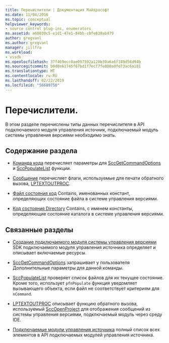 ```yaml
---
title: Перечислители | Документация Майкрософт
ms.date: 11/04/2016
ms.topic: conceptual
helpviewer_keywords:
- source control plug-ins, enumerators
ms.assetid: a60030c5-e1d1-47e1-84bb-cbfe838ab479
author: gregvanl
ms.author: gregvanl
manager: jillfra
ms.workload:
- vssdk
ms.openlocfilehash: 37f469ecc0ae097592a128b30a6a6f189d58d94b
ms.sourcegitcommit: b0d8e61745f67bd1f7ecf7fe080a0fe73ac6a181
ms.translationtype: MT
ms.contentlocale: ru-RU
ms.lasthandoff: 02/22/2019
ms.locfileid: "56689750"
---
```

# <a name="enumerators"></a>Перечислители.
В этом разделе перечислены типы данных перечислителя в API подключаемого модуля управления источник, подключаемый модуль системы управления версиями необходимо знать.

## <a name="in-this-section"></a>Содержание раздела
- [Команда кода](../extensibility/command-code-enumerator.md) перечисляет параметры для [SccGetCommandOptions](../extensibility/sccgetcommandoptions-function.md) и [SccPopulateList](../extensibility/sccpopulatelist-function.md) функции.

- [Сообщение](../extensibility/message-enumerator.md) перечисляет флаги, используемые для печати обратного вызова, [LPTEXTOUTPROC](../extensibility/lptextoutproc.md).

- [Файл состояния код](../extensibility/file-status-code-enumerator.md) Contains, именованных констант, определяющих состояние файла в системе управления версиями.

- [Код состояния Directory](../extensibility/directory-status-code-enumerator.md) Contains, с именем константы, определяющие состояние каталога в системе управления версиями.

## <a name="related-sections"></a>Связанные разделы
- [Создание подключаемого модуля системы управления версиями](../extensibility/internals/creating-a-source-control-plug-in.md) SDK подключаемого модуля управления источника определяет и описывает включаемые ресурсы.

- [SccGetCommandOptions](../extensibility/sccgetcommandoptions-function.md) запрашивает у пользователя Дополнительные параметры для данной команды.

- [SccPopulateList](../extensibility/sccpopulatelist-function.md) проверяет список файлов для их текущее состояние. Кроме того, использует `pfnPopulate` функция уведомляет вызывающего объекта, если файл не соответствует критериям для `nCommand`.

- [LPTEXTOUTPROC](../extensibility/lptextoutproc.md) описывает функцию обратного вызова, используемый [SccOpenProject](../extensibility/sccopenproject-function.md) для отображения сообщений из системы управления версиями, подключаемый модуль через среду IDE.

- [Подключаемые модули управления источника](../extensibility/source-control-plug-ins.md) полный список всех элементов в API подключаемых модулей управления источника.